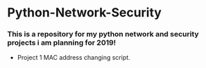 # Python-Network-Security
### This is  a repository for my python network and security projects i am planning for 2019!

* Project 1 MAC address changing script.
